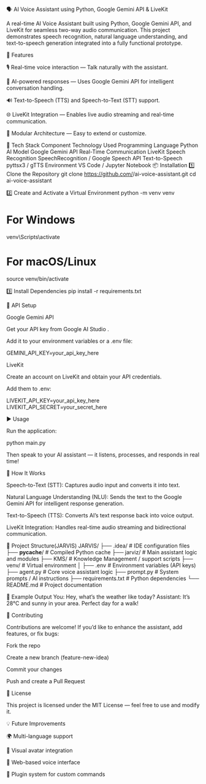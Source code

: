 🗣️ AI Voice Assistant using Python, Google Gemini API & LiveKit

A real-time AI Voice Assistant built using Python, Google Gemini API, and LiveKit for seamless two-way audio communication.
This project demonstrates speech recognition, natural language understanding, and text-to-speech generation integrated into a fully functional prototype.

🚀 Features

🎙️ Real-time voice interaction — Talk naturally with the assistant.

🧠 AI-powered responses — Uses Google Gemini API for intelligent conversation handling.

🔊 Text-to-Speech (TTS) and Speech-to-Text (STT) support.

🌐 LiveKit Integration — Enables live audio streaming and real-time communication.

🧩 Modular Architecture — Easy to extend or customize.

🧰 Tech Stack
Component	Technology Used
Programming Language	Python
AI Model	Google Gemini API
Real-Time Communication	LiveKit
Speech Recognition	SpeechRecognition / Google Speech API
Text-to-Speech	pyttsx3 / gTTS
Environment	VS Code / Jupyter Notebook
📦 Installation
1️⃣ Clone the Repository
git clone https://github.com/<your-username>/ai-voice-assistant.git
cd ai-voice-assistant

2️⃣ Create and Activate a Virtual Environment
python -m venv venv
# For Windows
venv\Scripts\activate
# For macOS/Linux
source venv/bin/activate

3️⃣ Install Dependencies
pip install -r requirements.txt

🔑 API Setup

Google Gemini API

Get your API key from Google AI Studio
.

Add it to your environment variables or a .env file:

GEMINI_API_KEY=your_api_key_here


LiveKit

Create an account on LiveKit
 and obtain your API credentials.

Add them to .env:

LIVEKIT_API_KEY=your_api_key_here
LIVEKIT_API_SECRET=your_secret_here

▶️ Usage

Run the application:

python main.py


Then speak to your AI assistant — it listens, processes, and responds in real time!

🧠 How It Works

Speech-to-Text (STT): Captures audio input and converts it into text.

Natural Language Understanding (NLU): Sends the text to the Google Gemini API for intelligent response generation.

Text-to-Speech (TTS): Converts AI’s text response back into voice output.

LiveKit Integration: Handles real-time audio streaming and bidirectional communication.

📂 Project Structure(JARVIS)
JARVIS/
├── .idea/               # IDE configuration files
├── __pycache__/         # Compiled Python cache
├── jarviz/              # Main assistant logic and modules
├── KMS/                 # Knowledge Management / support scripts
├── venv/                # Virtual environment
│
├── .env                 # Environment variables (API keys)
├── agent.py             # Core voice assistant logic
├── prompt.py            # System prompts / AI instructions
├── requirements.txt     # Python dependencies
└── README.md            # Project documentation



🧩 Example Output
You: Hey, what’s the weather like today?
Assistant: It’s 28°C and sunny in your area. Perfect day for a walk!

🤝 Contributing

Contributions are welcome!
If you’d like to enhance the assistant, add features, or fix bugs:

Fork the repo

Create a new branch (feature-new-idea)

Commit your changes

Push and create a Pull Request

📜 License

This project is licensed under the MIT License — feel free to use and modify it.

💡 Future Improvements

🌍 Multi-language support

🧏 Visual avatar integration

📱 Web-based voice interface

🧩 Plugin system for custom commands
